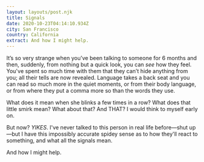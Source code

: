 ```yaml
---
layout: layouts/post.njk
title: Signals
date: 2020-10-23T04:14:10.934Z
city: San Francisco
country: California
extract: And how I might help.
---
```


It’s so very strange when you’ve been talking to someone for 6 months and then, suddenly, from nothing but a quick look, you can _see_ how they feel. You've spent so much time with them that they can’t hide anything from you; all their tells are now revealed. Language takes a back seat and you can read so much more in the quiet moments, or from their body language, or from where they put a comma more so than the words they use.

What does it mean when she blinks a few times in a row? What does that little smirk mean? What about that? And THAT? I would think to myself early on.

But now? _YIKES_. I've never talked to this person in real life before—shut up—but I have this impossibly accurate spidey sense as to how they'll react to something, and what all the signals mean.

And how I might help.
